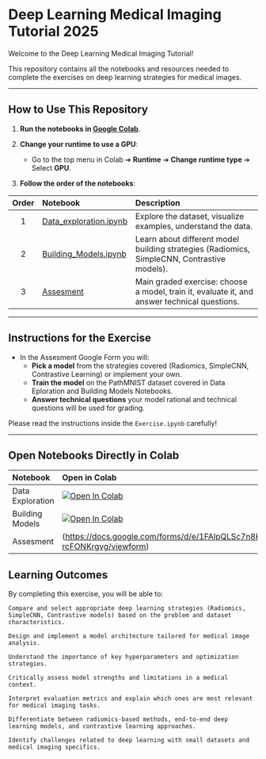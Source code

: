 # Deep Learning Medical Imaging Tutorial 2025

Welcome to the Deep Learning Medical Imaging Tutorial!

This repository contains all the notebooks and resources needed to complete the exercises on deep learning strategies for medical images.

---

## How to Use This Repository

1. **Run the notebooks in [Google Colab](https://colab.research.google.com/)**.
2. **Change your runtime to use a GPU**:
   - Go to the top menu in Colab ➔ **Runtime** ➔ **Change runtime type** ➔ Select **GPU**.

3. **Follow the order of the notebooks**:

| Order | Notebook | Description |
|:-----:|:---------|:------------|
| 1 | [Data_exploration.ipynb](https://colab.research.google.com/github/KristoferLintonReid/DeepLearningMedicalImageTutorial2025/blob/main/Data_exploration.ipynb) | Explore the dataset, visualize examples, understand the data. |
| 2 | [Building_Models.ipynb](https://colab.research.google.com/github/KristoferLintonReid/DeepLearningMedicalImageTutorial2025/blob/main/Building_Models.ipynb) | Learn about different model building strategies (Radiomics, SimpleCNN, Contrastive models). |
| 3 | [Assesment](https://forms.gle/GCg7dHvZZAe8nrMW8) | Main graded exercise: choose a model, train it, evaluate it, and answer technical questions. |

---

## Instructions for the Exercise

- In the Assesment Google Form you will:
  - **Pick a model** from the strategies covered (Radiomics, SimpleCNN, Contrastive Learning) or implement your own.
  - **Train the model** on the PathMNIST dataset covered in Data Eploration and Building Models Notebooks.
  - **Answer technical questions** your model rational and technical questions will be used for grading.
  
Please read the instructions inside the `Exercise.ipynb` carefully!

---

## Open Notebooks Directly in Colab

| Notebook | Open in Colab |
|:---------|:--------------|
| Data Exploration | [![Open In Colab](https://colab.research.google.com/assets/colab-badge.svg)](https://colab.research.google.com/github/KristoferLintonReid/DeepLearningMedicalImageTutorial2025/blob/main/Data_exploration.ipynb) |
| Building Models | [![Open In Colab](https://colab.research.google.com/assets/colab-badge.svg)](https://colab.research.google.com/github/KristoferLintonReid/DeepLearningMedicalImageTutorial2025/blob/main/Building_Models.ipynb) |
| Assesment | (https://docs.google.com/forms/d/e/1FAIpQLSc7n8KDsnOYOsfNowyJ2pSs2lr1uT4Mn9P84zK-rcFONKrgvg/viewform) |


## Learning Outcomes

By completing this exercise, you will be able to:

    Compare and select appropriate deep learning strategies (Radiomics, SimpleCNN, Contrastive models) based on the problem and dataset characteristics.

    Design and implement a model architecture tailored for medical image analysis.

    Understand the importance of key hyperparameters and optimization strategies.

    Critically assess model strengths and limitations in a medical context.

    Interpret evaluation metrics and explain which ones are most relevant for medical imaging tasks.

    Differentiate between radiomics-based methods, end-to-end deep learning models, and contrastive learning approaches.

    Identify challenges related to deep learning with small datasets and medical imaging specifics.
